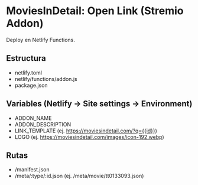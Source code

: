 # MoviesInDetail: Open Link (Stremio Addon)

Deploy en Netlify Functions.

## Estructura
- netlify.toml
- netlify/functions/addon.js
- package.json

## Variables (Netlify → Site settings → Environment)
- ADDON_NAME
- ADDON_DESCRIPTION
- LINK_TEMPLATE  (ej. https://moviesindetail.com/?q={{id}})
- LOGO           (ej. https://moviesindetail.com/images/icon-192.webp)

## Rutas
- /manifest.json
- /meta/:type/:id.json  (ej. /meta/movie/tt0133093.json)